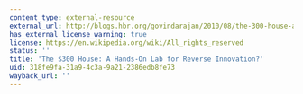 ```yaml
---
content_type: external-resource
external_url: http://blogs.hbr.org/govindarajan/2010/08/the-300-house-a-hands-on-lab-f.html
has_external_license_warning: true
license: https://en.wikipedia.org/wiki/All_rights_reserved
status: ''
title: 'The $300 House: A Hands-On Lab for Reverse Innovation?'
uid: 318fe9fa-31a9-4c3a-9a21-2386edb8fe73
wayback_url: ''
---
```

